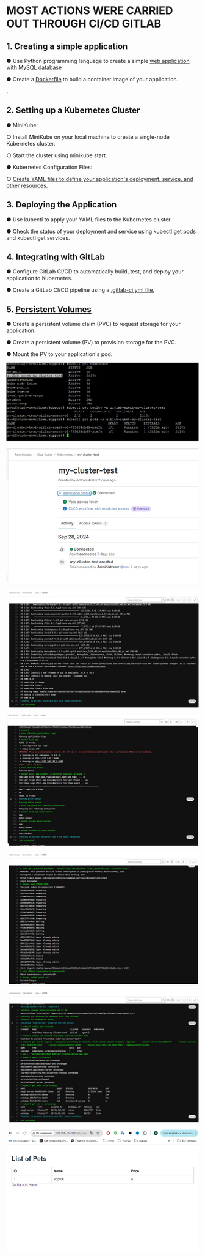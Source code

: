 # MOST ACTIONS WERE CARRIED OUT THROUGH CI/CD GITLAB
## 1. Creating a simple application

●      Use Python programming language to create a simple [web application with MySQL database](https://github.com/Visemir/step4-kuber/tree/main/src)

●      Create a [Dockerfile](https://github.com/Visemir/step4-kuber/blob/main/src/Dockerfile) to build a container image of your application.

.

## 2. Setting up a Kubernetes Cluster

●      MiniKube:

○      Install MiniKube on your local machine to create a single-node Kubernetes cluster.

○      Start the cluster using minikube start.

●      Kubernetes Configuration Files:

○      [Create YAML files to define your application's deployment, service, and other resources.](https://github.com/Visemir/step4-kuber/tree/main/cluster)

## 3. Deploying the Application

●      Use kubectl to apply your YAML files to the Kubernetes cluster.

●      Check the status of your deployment and service using kubectl get pods and kubectl get services.

## 4. Integrating with GitLab

●      Configure GitLab CI/CD to automatically build, test, and deploy your application to Kubernetes.

●      Create a GitLab CI/CD pipeline using a [.gitlab-ci.yml file.](https://github.com/Visemir/step4-kuber/blob/main/.gitlab-ci.yml)

## 5. [Persistent Volumes](https://github.com/Visemir/step4-kuber/blob/main/cluster/add-volumes.yaml)

●      Create a persistent volume claim (PVC) to request storage for your application.

●      Create a persistent volume (PV) to provision storage for the PVC.

●      Mount the PV to your application's pod.

![](https://github.com/Visemir/step4-kuber/blob/main/image/kuber.jpg)

![](https://github.com/Visemir/step4-kuber/blob/main/image/cluster.jpg)

![](https://github.com/Visemir/step4-kuber/blob/main/image/build.jpg)

![](https://github.com/Visemir/step4-kuber/blob/main/image/test.jpg)

![](https://github.com/Visemir/step4-kuber/blob/main/image/push.jpg)

![](https://github.com/Visemir/step4-kuber/blob/main/image/deploy.jpg)

![](https://github.com/Visemir/step4-kuber/blob/main/image/site.jpg)





